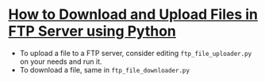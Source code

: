 # [How to Download and Upload Files in FTP Server using Python](https://www.thepythoncode.com/article/download-and-upload-files-in-ftp-server-using-python)
- To upload a file to a FTP server, consider editing `ftp_file_uploader.py` on your needs and run it.
- To download a file, same in `ftp_file_downloader.py`